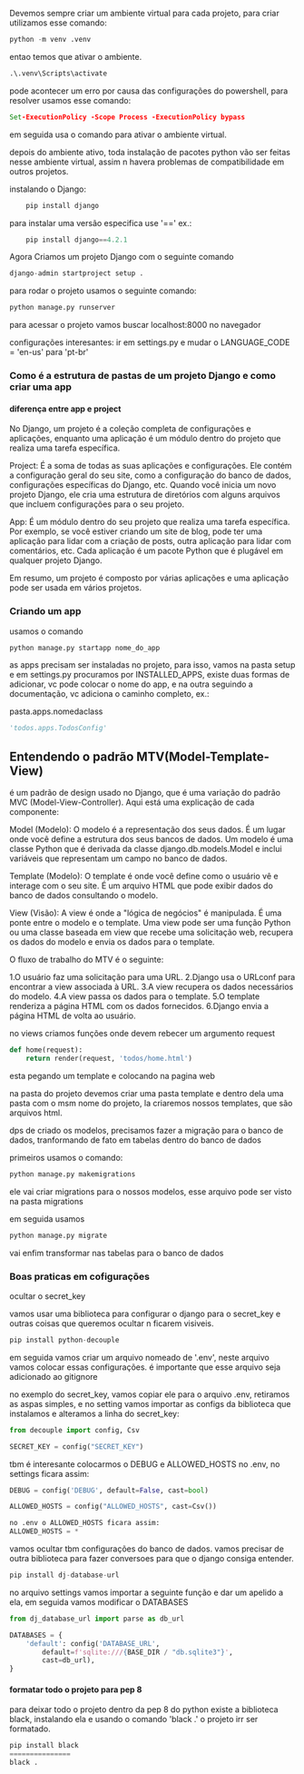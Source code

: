 Devemos sempre criar um ambiente virtual para cada projeto, para criar utilizamos esse comando:
```python
python -m venv .venv
```
entao temos que ativar o ambiente.

```python
.\.venv\Scripts\activate
```

pode acontecer um erro por causa das configurações do powershell, para resolver usamos esse comando:
```cmd
Set-ExecutionPolicy -Scope Process -ExecutionPolicy bypass
```

em seguida usa o comando para ativar o ambiente virtual.

depois do ambiente ativo, toda instalação de pacotes python vão ser feitas nesse ambiente virtual, assim n havera problemas de compatibilidade em outros projetos.

instalando o Django:
```python
    pip install django
```
para instalar uma versão especifica use '==' ex.:
```python
    pip install django==4.2.1
```


Agora Criamos um projeto Django com o seguinte comando
```python
django-admin startproject setup .
```
para rodar o projeto usamos o seguinte comando:
```python
python manage.py runserver
```

para acessar o projeto vamos buscar localhost:8000 no navegador


configurações interesantes:
ir em settings.py e mudar o LANGUAGE_CODE = 'en-us' para 'pt-br'

### Como é a estrutura de pastas de um projeto Django e como criar uma app


#### diferença entre app e project

No Django, um projeto é a coleção completa de configurações e aplicações, enquanto uma aplicação é um módulo dentro do projeto que realiza uma tarefa específica.

Project: É a soma de todas as suas aplicações e configurações. Ele contém a configuração geral do seu site, como a configuração do banco de dados, configurações específicas do Django, etc. Quando você inicia um novo projeto Django, ele cria uma estrutura de diretórios com alguns arquivos que incluem configurações para o seu projeto.

App: É um módulo dentro do seu projeto que realiza uma tarefa específica. Por exemplo, se você estiver criando um site de blog, pode ter uma aplicação para lidar com a criação de posts, outra aplicação para lidar com comentários, etc. Cada aplicação é um pacote Python que é plugável em qualquer projeto Django.

Em resumo, um projeto é composto por várias aplicações e uma aplicação pode ser usada em vários projetos.


### Criando um app

usamos o comando
```python
python manage.py startapp nome_do_app
```

as apps precisam ser instaladas no projeto, para isso, vamos na pasta setup e em settings.py procuramos por INSTALLED_APPS, existe duas formas de adicionar, vc pode colocar o nome do app, e na outra seguindo a documentação, vc adiciona o caminho completo, ex.:


pasta.apps.nomedaclass

```python
'todos.apps.TodosConfig'
```

## Entendendo o padrão MTV(Model-Template-View)


é um padrão de design usado no Django, que é uma variação do padrão MVC (Model-View-Controller). Aqui está uma explicação de cada componente:

Model (Modelo): O modelo é a representação dos seus dados. É um lugar onde você define a estrutura dos seus bancos de dados. Um modelo é uma classe Python que é derivada da classe django.db.models.Model e inclui variáveis que representam um campo no banco de dados.

Template (Modelo): O template é onde você define como o usuário vê e interage com o seu site. É um arquivo HTML que pode exibir dados do banco de dados consultando o modelo.

View (Visão): A view é onde a "lógica de negócios" é manipulada. É uma ponte entre o modelo e o template. Uma view pode ser uma função Python ou uma classe baseada em view que recebe uma solicitação web, recupera os dados do modelo e envia os dados para o template.

O fluxo de trabalho do MTV é o seguinte:

1.O usuário faz uma solicitação para uma URL.
2.Django usa o URLconf para encontrar a view associada à URL.
3.A view recupera os dados necessários do modelo.
4.A view passa os dados para o template.
5.O template renderiza a página HTML com os dados fornecidos.
6.Django envia a página HTML de volta ao usuário.


no views criamos funções onde devem rebecer um argumento request

```python
def home(request):
    return render(request, 'todos/home.html')
```

esta pegando um template e colocando na pagina web

na pasta do projeto devemos criar uma pasta template e dentro dela uma pasta com o msm nome do projeto, la criaremos nossos templates, que são arquivos html.


dps de criado os modelos, precisamos fazer a migração para o banco de dados, tranformando de fato em tabelas dentro do banco de dados


primeiros usamos o comando:
```python
python manage.py makemigrations
```
ele vai criar migrations para o nossos modelos, esse arquivo pode ser visto na pasta migrations


em seguida usamos
```python
python manage.py migrate
```
vai enfim transformar nas tabelas para o banco de dados 



### Boas praticas em cofigurações

ocultar o secret_key


vamos usar uma biblioteca para configurar o django para o secret_key e outras coisas que queremos ocultar n ficarem visiveis.

```python
pip install python-decouple
```

em seguida vamos criar um arquivo nomeado de '.env', neste arquivo vamos colocar essas configurações. é importante que esse arquivo seja adicionado ao gitignore

no exemplo do secret_key, vamos copiar ele para o arquivo .env, retiramos as aspas simples, e no setting vamos importar as configs da biblioteca que instalamos e alteramos a linha do secret_key:
```python
from decouple import config, Csv

SECRET_KEY = config("SECRET_KEY")
```

tbm é interesante colocarmos o DEBUG e ALLOWED_HOSTS no .env, no settings ficara assim:
```python
DEBUG = config('DEBUG', default=False, cast=bool)

ALLOWED_HOSTS = config("ALLOWED_HOSTS", cast=Csv())

no .env o ALLOWED_HOSTS ficara assim:
ALLOWED_HOSTS = *
```

vamos ocultar tbm configurações do banco de dados. vamos precisar de outra biblioteca para fazer conversoes para que o django consiga entender.
```python
pip install dj-database-url
```
no arquivo settings vamos importar a seguinte função e dar um apelido a ela, em seguida vamos modificar o DATABASES
```python
from dj_database_url import parse as db_url

DATABASES = {
    'default': config('DATABASE_URL',
        default=f'sqlite:///{BASE_DIR / "db.sqlite3"}', 
        cast=db_url),
}
```


#### formatar todo o projeto para pep 8

para deixar todo o projeto dentro da pep 8 do python existe a biblioteca black, instalando ela e usando o comando 'black .' o projeto irr ser formatado.

```python
pip install black
===============
black .
```